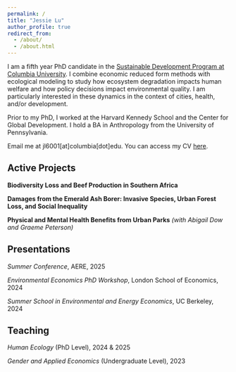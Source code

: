 ```yaml
---
permalink: /
title: "Jessie Lu"
author_profile: true
redirect_from: 
  - /about/
  - /about.html
---
```


I am a fifth year PhD candidate in the [Sustainable Development Program at Columbia University](https://www.sipa.columbia.edu/sipa-education/phd-sustainable-development). I combine economic reduced form methods with ecological modeling to study how ecosystem degradation impacts human welfare and how policy decisions impact environmental quality. I am particularly interested in these dynamics in the context of cities, health, and/or development.

Prior to my PhD, I worked at the Harvard Kennedy School and the Center for Global Development. I hold a BA in Anthropology from the University of Pennsylvania. 

Email me at jl6001[at]columbia[dot]edu. You can access my CV [here](https://jessiexlu.github.io/files/cv_may2025.pdf).

Active Projects
------
**Biodiversity Loss and Beef Production in Southern Africa**

**Damages from the Emerald Ash Borer: Invasive Species, Urban Forest Loss, and Social Inequality**

**Physical and Mental Health Benefits from Urban Parks** *(with Abigail Dow and Graeme Peterson)*

Presentations
------
*Summer Conference*, AERE, 2025

*Environmental Economics PhD Workshop*, London School of Economics, 2024

*Summer School in Environmental and Energy Economics*, UC Berkeley, 2024

Teaching
------
*Human Ecology* (PhD Level), 2024 & 2025

*Gender and Applied Economics* (Undergraduate Level), 2023

